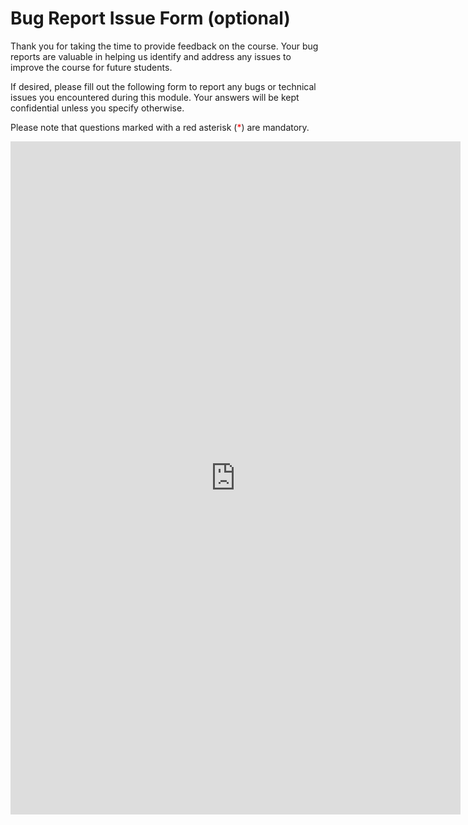 # Bug Report Issue Form (optional)

Thank you for taking the time to provide feedback on the course. Your bug reports are valuable in helping us identify and address any issues to improve the course for future students.

If desired, please fill out the following form to report any bugs or technical issues you encountered during this module. Your answers will be kept confidential unless you specify otherwise. 

Please note that questions marked with a red asterisk (<span style="color:red">*</span>) are mandatory.

<iframe src="https://docs.google.com/forms/d/e/1FAIpQLScStweTAGOEMCFGd9FD3EN8Rq9UbkUGBIk0J9VBvXKgwQBtgA/viewform?embedded=true&entry.773889902=4. Objects and References" width="720" height="1077" frameborder="0" marginheight="0" marginwidth="0">Laden…</iframe>
